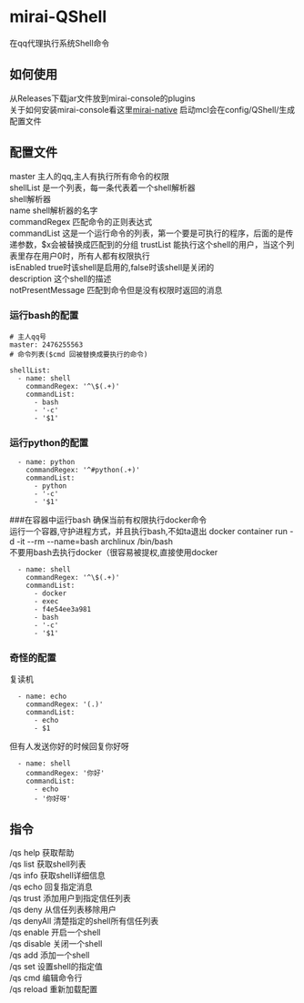 # mirai-QShell
在qq代理执行系统Shell命令

## 如何使用
从Releases下载jar文件放到mirai-console的plugins  
关于如何安装mirai-console看这里[mirai-native](https://github.com/iTXTech/mirai-native)
启动mcl会在config/QShell/生成配置文件

## 配置文件
master 主人的qq,主人有执行所有命令的权限  
shellList 是一个列表，每一条代表着一个shell解析器  
shell解析器  
  name shell解析器的名字  
  commandRegex 匹配命令的正则表达式  
  commandList 这是一个运行命令的列表，第一个要是可执行的程序，后面的是传递参数，$x会被替换成匹配到的分组 
  trustList 能执行这个shell的用户，当这个列表里存在用户0时，所有人都有权限执行  
  isEnabled true时该shell是启用的,false时该shell是关闭的  
  description 这个shell的描述  
  notPresentMessage 匹配到命令但是没有权限时返回的消息  

### 运行bash的配置  
```
# 主人qq号
master: 2476255563
# 命令列表($cmd 回被替换成要执行的命令)

shellList: 
  - name: shell
    commandRegex: '^\$(.+)'
    commandList: 
      - bash
      - '-c'
      - '$1'
```

### 运行python的配置
```
  - name: python
    commandRegex: '^#python(.+)'
    commandList: 
      - python
      - '-c'
      - '$1'
```

###在容器中运行bash
确保当前有权限执行docker命令  
运行一个容器,守护进程方式，并且执行bash,不如ta退出
docker container run -d -it --rm --name=bash archlinux /bin/bash  
不要用bash去执行docker（很容易被提权,直接使用docker  
```
  - name: shell
    commandRegex: '^\$(.+)'
    commandList: 
      - docker
      - exec
      - f4e54ee3a981
      - bash
      - '-c'
      - '$1'
```

### 奇怪的配置
复读机  
```
  - name: echo
    commandRegex: '(.)'
    commandList: 
      - echo
      - $1
```

但有人发送你好的时候回复你好呀  
```
  - name: shell
    commandRegex: '你好'
    commandList: 
      - echo
      - '你好呀'
```

## 指令
/qs help 获取帮助  
/qs list 获取shell列表  
/qs info 获取shell详细信息  
/qs echo 回复指定消息  
/qs trust 添加用户到指定信任列表  
/qs deny 从信任列表移除用户  
/qs denyAll 清楚指定的shell所有信任列表  
/qs enable 开启一个shell  
/qs disable 关闭一个shell  
/qs add 添加一个shell  
/qs set 设置shell的指定值  
/qs cmd 编辑命令行  
/qs reload 重新加载配置  
